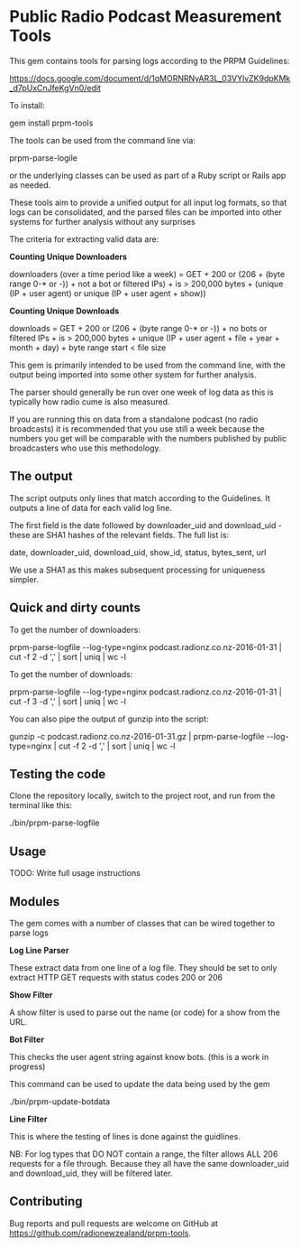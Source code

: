 # Public Radio Podcast Measurement Tools

This gem contains tools for parsing logs according to the PRPM Guidelines:

https://docs.google.com/document/d/1qMORNRNyAR3L_03VYlvZK9dpKMk_d7pUxCnJfeKgVn0/edit

To install:

gem install prpm-tools


The tools can be used from the command line via:

prpm-parse-logile

or the underlying classes can be used as part of a Ruby script or Rails app as needed.

These tools aim to provide a unified output for all input log formats, so that logs can be consolidated, and the parsed files can be imported into other systems for further analysis without any surprises

The criteria for extracting valid data are:

**Counting Unique Downloaders**

downloaders (over a time period like a week) =
  GET +
  200 or (206 + (byte range 0-* or -)) +
  not a bot or filtered IPs) +
  is > 200,000 bytes +
  (unique (IP + user agent) or unique (IP + user agent + show))


**Counting Unique Downloads**

downloads =
  GET +
  200 or (206 + (byte range 0-* or -)) +
  no bots or filtered IPs +
  is > 200,000 bytes +
  unique (IP + user agent + file + year + month + day) +
  byte range start < file size


This gem is primarily intended to be used from the command line, with the output being imported into some other system for further analysis.

The parser should generally be run over one week of log data as this is typically how radio cume is also measured.

If you are running this on data from a standalone podcast (no radio broadcasts) it is recommended that you use still a week because
the numbers you get will be comparable with the numbers published by public broadcasters who use this methodology.

## The output

The script outputs only lines that match according to the Guidelines. It outputs a line of data for each valid log line.

The first field is the date followed by downloader_uid and download_uid - these are SHA1 hashes of the relevant fields. The full list is:

date, downloader_uid, download_uid, show_id, status, bytes_sent, url

We use a SHA1 as this makes subsequent processing for uniqueness simpler.

## Quick and dirty counts

To get the number of downloaders:

prpm-parse-logfile --log-type=nginx podcast.radionz.co.nz-2016-01-31 | cut -f 2 -d ',' | sort | uniq | wc -l

To get the number of downloads:

prpm-parse-logfile --log-type=nginx podcast.radionz.co.nz-2016-01-31 | cut -f 3 -d ',' | sort | uniq | wc -l

You can also pipe the output of gunzip into the script:

gunzip -c podcast.radionz.co.nz-2016-01-31.gz | prpm-parse-logfile --log-type=nginx | cut -f 2 -d ',' | sort | uniq | wc -l


## Testing the code

Clone the repository locally, switch to the project root, and run from the terminal like this:

./bin/prpm-parse-logfile  

## Usage

TODO: Write full usage instructions

## Modules

The gem comes with a number of classes that can be wired together to parse logs

**Log Line Parser**

These extract data from one line of a log file. They should be set to only extract HTTP GET requests with status codes 200 or 206

**Show Filter**

A show filter is used to parse out the name (or code) for a show from the URL.

**Bot Filter**

This checks the user agent string against know bots.
(this is a work in progress)

This command can be used to update the data being used by the gem

./bin/prpm-update-botdata  

**Line Filter**

This is where the testing of lines is done against the guidlines.

NB: For log types that DO NOT contain a range, the filter allows ALL 206 requests for a file through.
Because they all have the same downloader_uid and download_uid, they will be filtered later.

## Contributing

Bug reports and pull requests are welcome on GitHub at https://github.com/radionewzealand/prpm-tools.
